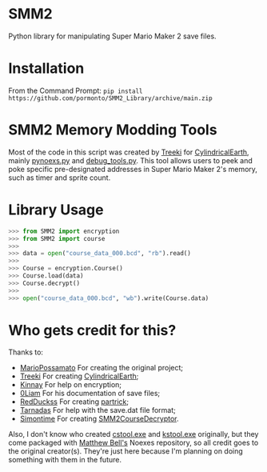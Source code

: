 # SMM2
Python library for manipulating Super Mario Maker 2 save files.

# Installation
From the Command Prompt: ```pip install https://github.com/pormonto/SMM2_Library/archive/main.zip```

# SMM2 Memory Modding Tools
Most of the code in this script was created by [Treeki](https://github.com/Treeki/) for [CylindricalEarth](https://github.com/Treeki/CylindricalEarth), mainly [pynoexs.py](https://github.com/Treeki/CylindricalEarth/blob/master/pynoexs.py) and [debug_tools.py](https://github.com/Treeki/CylindricalEarth/blob/master/debug_tools.py).  This tool allows users to peek and poke specific pre-designated addresses in Super Mario Maker 2's memory, such as timer and sprite count.

# Library Usage
```py
>>> from SMM2 import encryption
>>> from SMM2 import course
>>> 
>>> data = open("course_data_000.bcd", "rb").read()
>>> 
>>> Course = encryption.Course()
>>> Course.load(data)
>>> Course.decrypt()
>>> 
>>> open("course_data_000.bcd", "wb").write(Course.data)
```

# Who gets credit for this?
Thanks to:
* [MarioPossamato](https://github.com/MarioPossamato/SMM2/archive/main.zip) For creating the original project;
* [Treeki](https://github.com/Treeki/) For creating [CylindricalEarth](https://github.com/Treeki/CylindricalEarth);
* [Kinnay](https://github.com/Kinnay/) For help on encryption;
* [0Liam](https://github.com/0Liam/) For his documentation of save files;
* [RedDuckss](https://github.com/RedDuckss/) For creating [partrick](https://github.com/RedDuckss/partrick);
* [Tarnadas](https://github.com/Tarnadas/) For help with the save.dat file format;
* [Simontime](https://github.com/simontime/) For creating [SMM2CourseDecryptor](https://github.com/simontime/SMM2CourseDecryptor).

Also, I don't know who created [cstool.exe](https://github.com/MarioPossamato/SMM2/blob/main/SMM2/cstool.exe) and [kstool.exe](https://github.com/MarioPossamato/SMM2/blob/main/SMM2/kstool.exe) originally, but they come packaged with [Matthew Bell's](https://github.com/mdbell/) Noexes repository, so all credit goes to the original creator(s).  They're just here because I'm planning on doing something with them in the future.

